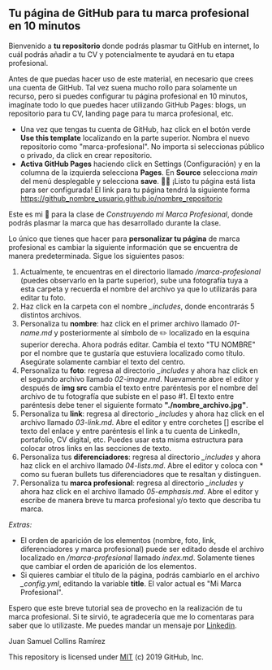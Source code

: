 ## Tu página de GitHub para tu marca profesional en 10 minutos ##

Bienvenido a **tu repositorio** donde podrás plasmar tu GitHub en internet, lo cuál podrás añadir a tu CV y potencialmente te ayudará en tu etapa profesional.

Antes de que puedas hacer uso de este material, en necesario que crees una cuenta de GitHub. Tal vez suena mucho rollo para solamente un recurso, pero si puedes configurar tu página profesional en 10 minutos, imagínate todo lo que puedes hacer utilizando GitHub Pages: blogs, un repositorio para tu CV, landing page para tu marca profesional, etc.

* Una vez que tengas tu cuenta de GitHub, haz click en el botón verde **Use this template** localizando en la parte superior. Nombra el nuevo repositorio como "marca-profesional". No importa si seleccionas público o privado, da click en crear repositorio.
* **Activa GitHub Pages** haciendo click en Settings (Configuración) y en la columna de la izquierda selecciona **Pages**. En **Source** selecciona _main_ del menú desplegable y selecciona **save**. 🥳🥳 ¡Listo tu página está lista para ser configurada! El link para tu página tendrá la siguiente forma https://github_nombre_usuario.github.io/nombre_repositorio

Este es mi 🎁 para la clase de _Construyendo mi Marca Profesional_, donde podrás plasmar la marca que has desarrollado durante la clase.

Lo único que tienes que hacer para **personalizar tu página** de marca profesional es cambiar la siguiente información que se encuentra de manera predeterminada. Sigue los siguientes pasos:
1. Actualmente, te encuentras en el directorio llamado _/marca-profesional_ (puedes observarlo en la parte superior), sube una fotografía tuya a esta carpeta y recuerda el nombre del archivo ya que lo utilizarás para editar tu foto.
2. Haz click en la carpeta con el nombre _\_includes_, donde encontrarás 5 distintos archivos.
3. Personaliza tu **nombre**: haz click en el primer archivo llamado _01-name.md_ y posteriormente al símbolo de ✏️ localizado en la esquina superior derecha. Ahora podrás editar. Cambia el texto "TU NOMBRE" por el nombre que te gustaría que estuviera localizado como título. Asegúrate solamente cambiar el texto del centro.
4. Personaliza tu **foto**: regresa al directorio _\_includes_ y ahora haz click en el segundo archivo llamado _02-image.md_. Nuevamente abre el editor y después de **img src** cambia el texto entre paréntesis por el nombre del archivo de tu fotografía que subiste en el paso #1. El texto entre paréntesis debe tener el siguiente formato **"./nombre_archivo.jpg"**.
5. Personaliza tu **link**: regresa al directorio _\_includes_ y ahora haz click en el archivo llamado _03-link.md_. Abre el editor y entre corchetes [] escribe el texto del enlace y entre paréntesis el link a tu cuenta de LinkedIn, portafolio, CV digital, etc. Puedes usar esta misma estructura para colocar otros links en las secciones de texto.
6. Personaliza tus **diferenciadores**: regresa al directorio _\_includes_ y ahora haz click en el archivo llamado _04-lists.md_. Abre el editor y coloca con \* como su fueran bullets tus diferenciadores que te resaltan y distinguen.
7. Personaliza tu **marca profesional**: regresa al directorio _\_includes_ y ahora haz click en el archivo llamado _05-emphasis.md_. Abre el editor y escribe de manera breve tu marca profesional y/o texto que describa tu marca.

_Extras:_
* El orden de aparición de los elementos (nombre, foto, link, diferenciadores y marca profesional) puede ser editado desde el archivo localizado en _/marca-profesional_ llamado _index.md_. Solamente tienes que cambiar el orden de aparición de los elementos.
* Si quieres cambiar el título de la página, podrás cambiarlo en el archivo _\_config.yml_, editando la variable **title**. El valor actual es "Mi Marca Profesional".

Espero que este breve tutorial sea de provecho en la realización de tu marca profesional. Si te sirvió, te agradecería que me lo comentaras para saber que lo utilizaste. Me puedes mandar un mensaje por [Linkedin](http://linkedin.com/in/juansamuelcollins/).

Juan Samuel Collins Ramírez

This repository is licensed under [MIT](../LICENSE) (c) 2019 GitHub, Inc.
